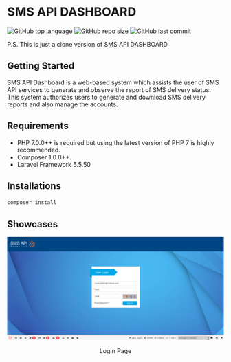 # SMS API DASHBOARD

<img alt="GitHub top language" src="https://img.shields.io/github/languages/top/farrasmuttaqin/sms-api-dashboard-clone">  <img alt="GitHub repo size" src="https://img.shields.io/github/repo-size/farrasmuttaqin/sms-api-dashboard-clone">  <img alt="GitHub last commit" src="https://img.shields.io/github/last-commit/farrasmuttaqin/sms-api-dashboard-clone">

P.S. This is just a clone version of SMS API DASHBOARD 

## Getting Started
SMS API Dashboard is a web-based system which assists the user of SMS API services to generate and observe the report of SMS delivery status. This system authorizes users to generate and download SMS delivery reports and also manage the accounts.

## Requirements
* PHP 7.0.0++ is required but using the latest version of PHP 7 is highly recommended.
* Composer 1.0.0++.
* Laravel Framework 5.5.50

## Installations
```bash
composer install
```

## Showcases

![Login Page](https://raw.githubusercontent.com/farrasmuttaqin/sms-api-dashboard-clone/Task-2-First_time_push_sms_api_dashboard/screenshoot/login.png)
<div align="center">Login Page</div>